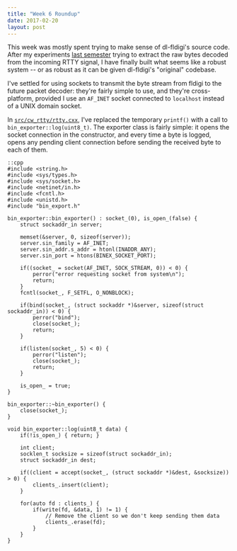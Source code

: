 ```yaml
---
title: "Week 6 Roundup"
date: 2017-02-20
layout: post
---
```


This week was mostly spent trying to make sense of dl-fldigi's source code.
After my experiments [last semester][1] trying to extract the raw bytes decoded
from the incoming RTTY signal, I have finally built what seems like a robust
system -- or as robust as it can be given dl-fldigi's "original" codebase.

I've settled for using sockets to transmit the byte stream from fldigi to the
future packet decoder: they're fairly simple to use, and they're cross-platform,
provided I use an `AF_INET` socket connected to `localhost` instead of a UNIX
domain socket.

In [`src/cw_rtty/rtty.cxx`][2], I've replaced the temporary `printf()` with
a call to `bin_exporter::log(uint8_t)`. The exporter class is fairly simple:
it opens the socket connection in the constructor, and every time a byte is
logged, opens any pending client connection before sending the received byte
to each of them.

    ::cpp
    #include <string.h>
    #include <sys/types.h>
    #include <sys/socket.h>
    #include <netinet/in.h>
    #include <fcntl.h>
    #include <unistd.h>
    #include "bin_export.h"

    bin_exporter::bin_exporter() : socket_(0), is_open_(false) {
        struct sockaddr_in server;
    
        memset(&server, 0, sizeof(server));
        server.sin_family = AF_INET;
        server.sin_addr.s_addr = htonl(INADDR_ANY);
        server.sin_port = htons(BINEX_SOCKET_PORT);

        if((socket_ = socket(AF_INET, SOCK_STREAM, 0)) < 0) {
            perror("error requesting socket from system\n");
            return;
        }
        fcntl(socket_, F_SETFL, O_NONBLOCK);
    
        if(bind(socket_, (struct sockaddr *)&server, sizeof(struct sockaddr_in)) < 0) {
            perror("bind");
            close(socket_);
            return;
        }
    
        if(listen(socket_, 5) < 0) {
            perror("listen");
            close(socket_);
            return;
        }
    
        is_open_ = true;
    }

    bin_exporter::~bin_exporter() {
        close(socket_);
    }

    void bin_exporter::log(uint8_t data) {
        if(!is_open_) { return; }
    
        int client;
        socklen_t socksize = sizeof(struct sockaddr_in);
        struct sockaddr_in dest;
        
        if((client = accept(socket_, (struct sockaddr *)&dest, &socksize)) > 0) {
            clients_.insert(client);
        }
    
        for(auto fd : clients_) {
            if(write(fd, &data, 1) != 1) {
                // Remove the client so we don't keep sending them data
                clients_.erase(fd);
            }
        }
    }

 [1]: /2016/week-9-roundup-receiving-bytes.html
 [2]: https://github.com/AHABus/dl-fldigi/blob/master/src/cw_rtty/rtty.cxx#L517

